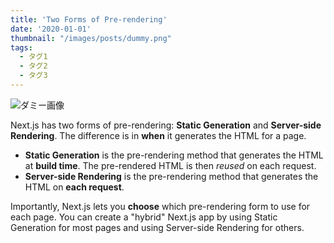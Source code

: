 ```yaml
---
title: 'Two Forms of Pre-rendering'
date: '2020-01-01'
thumbnail: "/images/posts/dummy.png"
tags:
  - タグ1
  - タグ2
  - タグ3
---
```


![ダミー画像](/images/posts/dummy.png) 

Next.js has two forms of pre-rendering: **Static Generation** and **Server-side Rendering**. The difference is in **when** it generates the HTML for a page.

- **Static Generation** is the pre-rendering method that generates the HTML at **build time**. The pre-rendered HTML is then _reused_ on each request.
- **Server-side Rendering** is the pre-rendering method that generates the HTML on **each request**.

Importantly, Next.js lets you **choose** which pre-rendering form to use for each page. You can create a "hybrid" Next.js app by using Static Generation for most pages and using Server-side Rendering for others.